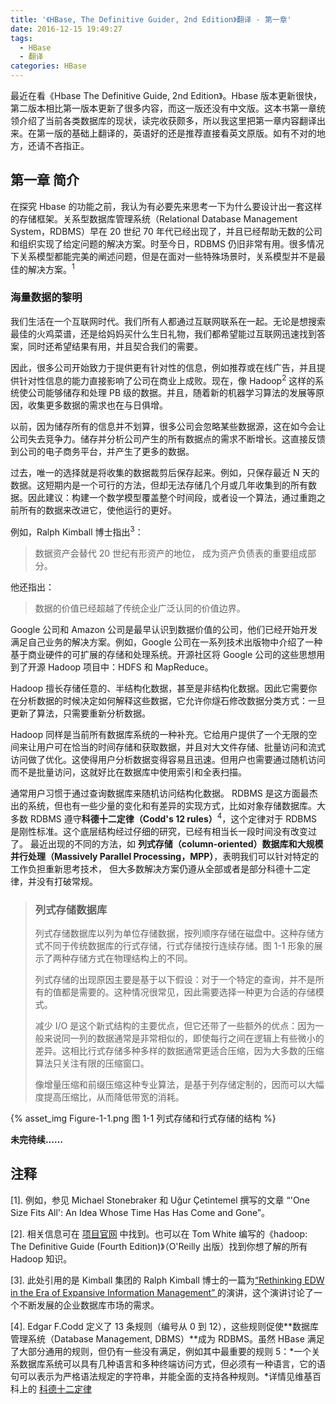```yaml
---
title: '《HBase, The Definitive Guider, 2nd Edition》翻译 - 第一章'
date: 2016-12-15 19:49:27
tags:
  - HBase
  - 翻译
categories: HBase
---
```


最近在看《Hbase The Definitive Guide, 2nd Edition》。Hbase 版本更新很快，第二版本相比第一版本更新了很多内容，而这一版还没有中文版。这本书第一章统领介绍了当前各类数据库的现状，读完收获颇多，所以我这里把第一章内容翻译出来。在第一版的基础上翻译的，英语好的还是推荐直接看英文原版。如有不对的地方，还请不吝指正。

<!-- more -->

## 第一章 简介

在探究 Hbase 的功能之前，我认为有必要先来思考一下为什么要设计出一套这样的存储框架。关系型数据库管理系统（Relational Database Management System，RDBMS）早在 20 世纪 70 年代已经出现了，并且已经帮助无数的公司和组织实现了给定问题的解决方案。时至今日，RDBMS 仍旧非常有用。很多情况下关系模型都能完美的阐述问题，但是在面对一些特殊场景时，关系模型并不是最佳的解决方案。<sup>1</sup>

### 海量数据的黎明

我们生活在一个互联网时代。我们所有人都通过互联网联系在一起。无论是想搜索最佳的火鸡菜谱，还是给妈妈买什么生日礼物，我们都希望能过互联网迅速找到答案，同时还希望结果有用，并且契合我们的需要。

因此，很多公司开始致力于提供更有针对性的信息，例如推荐或在线广告，并且提供针对性信息的能力直接影响了公司在商业上成败。现在，像 Hadoop<sup>2</sup> 这样的系统使公司能够储存和处理 PB 级的数据。并且，随着新的机器学习算法的发展等原因，收集更多数据的需求也在与日俱增。

以前，因为储存所有的信息并不划算，很多公司会忽略某些数据源，这在如今会让公司失去竞争力。储存并分析公司产生的所有数据点的需求不断增长。这直接反馈到公司的电子商务平台，并产生了更多的数据。

过去，唯一的选择就是将收集的数据裁剪后保存起来。例如，只保存最近 N 天的数据。这短期内是一个可行的方法，但却无法存储几个月或几年收集到的所有数据。因此建议：构建一个数学模型覆盖整个时间段，或者设一个算法，通过重跑之前所有的数据来改进它，使他运行的更好。

例如，Ralph Kimball 博士指出<sup>3</sup>：

> 数据资产会替代 20 世纪有形资产的地位， 成为资产负债表的重要组成部分。

他还指出：

> 数据的价值已经超越了传统企业广泛认同的价值边界。

Google 公司和 Amazon 公司是最早认识到数据价值的公司，他们已经开始开发满足自己业务的解决方案。例如，Google 公司在一系列技术出版物中介绍了一种基于商业硬件的可扩展的存储和处理系统。开源社区将 Google 公司的这些思想用到了开源 Hadoop 项目中：HDFS 和 MapReduce。

Hadoop 擅长存储任意的、半结构化数据，甚至是非结构化数据。因此它需要你在分析数据的时候决定如何解释这些数据，它允许你燧石修改数据分类方式：一旦更新了算法，只需要重新分析数据。

Hadoop 同样是当前所有数据库系统的一种补充。它给用户提供了一个无限的空间来让用户可在恰当的时间存储和获取数据，并且对大文件存储、批量访问和流式访问做了优化。这使得用户分析数据变得容易且迅速。但用户也需要通过随机访问而不是批量访问，这就好比在数据库中使用索引和全表扫描。

通常用户习惯于通过查询数据库来随机访问结构化数据。 RDBMS 是这方面最杰出的系统，但也有一些少量的变化和有差异的实现方式，比如对象存储数据库。大多数 RDBMS 遵守**科德十二定律（Codd's 12 rules）**<sup>4</sup>，这个定律对于 RDBMS 是刚性标准。这个底层结构经过仔细的研究，已经有相当长一段时间没有改变过了。 最近出现的不同的方法，如 **列式存储（column-oriented）**数据库和**大规模并行处理（Massively Parallel Processing，MPP）**，表明我们可以针对特定的工作负担重新思考技术， 但大多数解决方案仍遵从全部或者是部分科德十二定律，并没有打破常规。

> ### 列式存储数据库
>
> 列式存储数据库以列为单位存储数据，按列顺序存储在磁盘中。这种存储方式不同于传统数据库的行式存储，行式存储按行连续存储。图 1-1 形象的展示了两种存储方式在物理结构上的不同。
> 
> 列式存储的出现原因主要是基于以下假设：对于一个特定的查询，并不是所有的值都是需要的。这种情况很常见，因此需要选择一种更为合适的存储模式。
>
> 减少 I/O 是这个新式结构的主要优点，但它还带了一些额外的优点：因为一般来说同一列的数据通常是非常相似的，即使每行之间在逻辑上有些微小的差异。这相比行式存储多种多样的数据通常更适合压缩，因为大多数的压缩算法只关注有限的压缩窗口。
>
> 像增量压缩和前缀压缩这种专业算法，是基于列存储定制的，因而可以大幅度提高压缩比，从而降低带宽的消耗。

{% asset_img Figure-1-1.png 图 1-1 列式存储和行式存储的结构 %}

**未完待续……**

## 注释

[1]. 例如，参见 Michael Stonebraker 和 Uğur Çetintemel 撰写的文章 “'One Size Fits All': An Idea Whose Time Has Has Come and Gone”。

[2]. 相关信息可在 [项目官网](http://hadoop.apache.org/) 中找到。也可以在 Tom White 编写的《hadoop: The Definitive Guide (Fourth Edition)》（O'Reilly 出版）找到你想了解的所有 Hadoop 知识。

[3]. 此处引用的是 Kimball 集团的 Ralph Kimball 博士的一篇为[“Rethinking EDW in the Era of Expansive Information Management” ](https://www.informatica.com/campaigns/rethink_edw_kimball.pdf)的演讲，这个演讲讨论了一个不断发展的企业数据库市场的需求。

[4]. Edgar F.Codd 定义了 13 条规则（编号从 0 到 12），这些规则促使**数据库管理系统（Database Management, DBMS）**成为 RDBMS。虽然 HBase 满足了大部分通用的规则，但仍有一些没有满足，例如其中最重要的规则 5：*一个关系数据库系统可以具有几种语言和多种终端访问方式，但必须有一种语言，它的语句可以表示为严格语法规定的字符串，并能全面的支持各种规则。*详情见维基百科上的 [科德十二定律](https://zh.wikipedia.org/zh-hans/科德十二定律)
